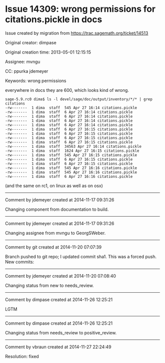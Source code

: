 # Issue 14309: wrong permissions for citations.pickle in docs

Issue created by migration from https://trac.sagemath.org/ticket/14513

Original creator: dimpase

Original creation time: 2013-05-01 12:15:15

Assignee: mvngu

CC:  ppurka jdemeyer

Keywords: wrong permissions

everywhere in docs they are 600, which looks kind of wrong.

```
sage-5.9.rc0 dima$ ls -l devel/sage/doc/output/inventory/*/* | grep citations
-rw-------  1 dima  staff  545 Apr 27 16:14 citations.pickle
-rw-------  1 dima  staff  6 Apr 27 16:14 citations.pickle
-rw-------  1 dima  staff  6 Apr 27 16:14 citations.pickle
-rw-------  1 dima  staff  6 Apr 27 16:14 citations.pickle
-rw-------  1 dima  staff  6 Apr 27 16:14 citations.pickle
-rw-------  1 dima  staff  6 Apr 27 16:15 citations.pickle
-rw-------  1 dima  staff  6 Apr 27 16:15 citations.pickle
-rw-------  1 dima  staff  6 Apr 27 16:15 citations.pickle
-rw-------  1 dima  staff  6 Apr 27 16:15 citations.pickle
-rw-------  1 dima  staff  34563 Apr 27 16:14 citations.pickle
-rw-------  1 dima  staff  1624 Apr 27 16:15 citations.pickle
-rw-------  1 dima  staff  545 Apr 27 16:15 citations.pickle
-rw-------  1 dima  staff  6 Apr 27 16:15 citations.pickle
-rw-------  1 dima  staff  6 Apr 27 16:15 citations.pickle
-rw-------  1 dima  staff  545 Apr 27 16:16 citations.pickle
-rw-------  1 dima  staff  545 Apr 27 16:16 citations.pickle
-rw-------  1 dima  staff  6 Apr 27 16:16 citations.pickle
```

(and the same on rc1, on linux as well as on osx)


---

Comment by jdemeyer created at 2014-11-17 09:31:26

Changing component from documentation to build.


---

Comment by jdemeyer created at 2014-11-17 09:31:26

Changing assignee from mvngu to GeorgSWeber.


---

Comment by git created at 2014-11-20 07:07:39

Branch pushed to git repo; I updated commit sha1. This was a forced push. New commits:


---

Comment by jdemeyer created at 2014-11-20 07:08:40

Changing status from new to needs_review.


---

Comment by dimpase created at 2014-11-26 12:25:21

LGTM


---

Comment by dimpase created at 2014-11-26 12:25:21

Changing status from needs_review to positive_review.


---

Comment by vbraun created at 2014-11-27 22:24:49

Resolution: fixed
